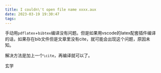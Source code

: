 ```yaml
---
title: I couldn\'t open file name xxxx.aux
date: 2023-03-19 19:30:47
tags:
---
```


手动用`pdflatex`+`bibtex`编译没有问题。但是如果用vscode的latex配套插件编译的话，如果存在bib文件但是文章里没有cite，就可能会出现这个问题，原因未知。

解决方法是加上一个`\cite`，再编译就可以了。

玄学
